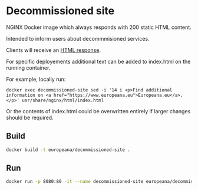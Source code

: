 # Decommissioned site

NGINX Docker image which always responds with 200 static HTML content.

Intended to inform users about decommmisioned services.

Clients will receive an [HTML response](./usr/share/nginx/html/index.html).

For specific deployements additional text can be added to index.html on the running container.

For example, locally run:

```
docker exec decommissioned-site sed -i '14 i <p>Find additional information on <a href="https://www.europeana.eu">Europeana.eu</a>.</p>' usr/share/nginx/html/index.html
```
Or the contents of index.html could be overwritten entirely if larger changes should be required.

## Build

```sh
docker build -t europeana/decommissioned-site .
```

## Run

```sh
docker run -p 8080:80 -it --name decommissioned-site europeana/decommissioned
```
